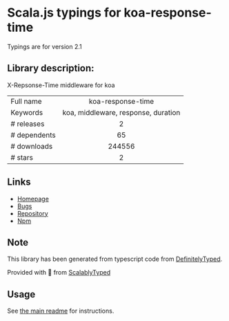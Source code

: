 
# Scala.js typings for koa-response-time

Typings are for version 2.1

## Library description:
X-Repsonse-Time middleware for koa

|                    |                 |
| ------------------ | :-------------: |
| Full name          | koa-response-time |
| Keywords           | koa, middleware, response, duration |
| # releases         | 2 |
| # dependents       | 65 |
| # downloads        | 244556 |
| # stars            | 2 |

## Links
- [Homepage](https://github.com/koajs/response-time#readme)
- [Bugs](https://github.com/koajs/response-time/issues)
- [Repository](https://github.com/koajs/response-time)
- [Npm](https://www.npmjs.com/package/koa-response-time)
    


## Note
This library has been generated from typescript code from [DefinitelyTyped](https://definitelytyped.org).

Provided with :purple_heart: from [ScalablyTyped](https://github.com/oyvindberg/ScalablyTyped)

## Usage
See [the main readme](../../readme.md) for instructions.


